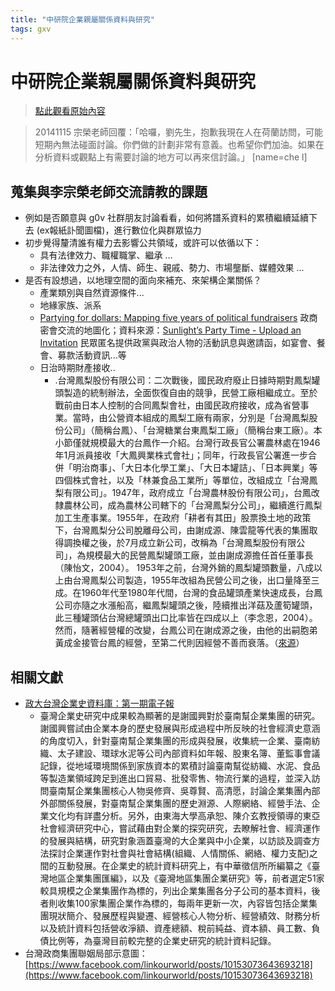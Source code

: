 ```yaml
---
title: "中研院企業親屬關係資料與研究"
tags: gxv
---
```


# 中研院企業親屬關係資料與研究

> [點此觀看原始內容](https://g0v.hackpad.tw/58nYHoNHaoA)

> 20141115 宗榮老師回覆：「哈囉，劉先生，抱歉我現在人在荷蘭訪問，可能短期內無法碰面討論。你們做的計劃非常有意義。也希望你們加油。如果在分析資料或觀點上有需要討論的地方可以再來信討論。」
> [name=che l]


## 蒐集與李宗榮老師交流請教的課題

- 例如是否願意與 g0v 社群朋友討論看看，如何將譜系資料的累積繼續延續下去 (ex報紙訃聞圖檔)，進行數位化與群眾協力
- 初步覺得釐清誰有權力去影響公共領域，或許可以依循以下：
    - 具有法律效力、職權職掌、繼承 ...
    - 非法律效力之外，人情、師生、親戚、勢力、市場壟斷、媒體效果 ...
- 是否有設想過，以地理空間的面向來補充、來架構企業關係？
    - 產業類別與自然資源條件...
    - 地緣家族、派系
    - [Partying for dollars: Mapping five years of political fundraisers](http://sunlightfoundation.com/blog/2013/09/16/partying-for-dollars-mapping-five-years-of-political-fundraisers/) 政商密會交流的地圖化；資料來源：[Sunlight’s Party Time - Upload an Invitation](http://politicalpartytime.org/) 民眾匿名提供政黨與政治人物的活動訊息與邀請函，如宴會、餐會、募款活動資訊...等
    - 日治時期財產接收..
        - .台灣鳳梨股份有限公司：二次戰後，國民政府廢止日據時期對鳳梨罐頭製造的統制辦法，全面恢復自由的競爭，民營工廠相繼成立。至於戰前由日本人控制的合同鳳梨會社，由國民政府接收，成為省營事業。當時，由公營資本組成的鳳梨工廠有兩家，分別是「台灣鳳梨股份公司」（簡稱台鳳）、「台灣糖業台東鳳梨工廠」（簡稱台東工廠）。本小節僅就規模最大的台鳳作一介紹。台灣行政長官公署農林處在1946年1月派員接收「大鳳興業株式會社」；同年，行政長官公署進一步合併「明治商事」、「大日本化學工業」、「大日本罐詰」、「日本興業」等四個株式會社，以及「林兼食品工業所」等單位，改組成立「台灣鳳梨有限公司」。1947年，政府成立「台灣農林股份有限公司」，台鳳改隸農林公司，成為農林公司轄下的「台灣鳳梨分公司」，繼續進行鳳梨加工生產事業。1955年，在政府「耕者有其田」股票換土地的政策下，台灣鳳梨分公司脫離母公司，由謝成源、陳雲龍等代表的集團取得調換權之後，於7月成立新公司，改稱為「台灣鳳梨股份有限公司」，為規模最大的民營鳳梨罐頭工廠，並由謝成源擔任首任董事長（陳怡文，2004）。 1953年之前，台灣外銷的鳳梨罐頭數量，八成以上由台灣鳳梨公司製造，1955年改組為民營公司之後，出口量降至三成。在1960年代至1980年代間，台灣的食品罐頭產業快速成長，台鳳公司亦隨之水漲船高，繼鳳梨罐頭之後，陸續推出洋菇及蘆筍罐頭，此三種罐頭佔台灣總罐頭出口比率皆在四成以上（李念恩，2004）。然而，隨著經營權的改變，台鳳公司在謝成源之後，由他的出嗣胞弟黃成金接管台鳳的經營，至第二代則因經營不善而衰落。（[來源](http://bh.nccu.edu.tw/epapers/epaper039.html)）


## 相關文獻

- [政大台灣企業史資料庫：第一期電子報](http://bh.nccu.edu.tw/epapers.html)
    - 臺灣企業史研究中成果較為顯著的是謝國興對於臺南幫企業集團的研究。謝國興嘗試由企業本身的歷史發展與形成過程中所反映的社會經濟史意涵的角度切入，針對臺南幫企業集團的形成與發展，收集統一企業、臺南紡織、太子建設、環球水泥等公司內部資料如年報、股東名簿、董監事會議記錄，從地域環境關係到家族資本的累積討論臺南幫從紡織、水泥、食品等製造業領域跨足到進出口貿易、批發零售、物流行業的過程，並深入訪問臺南幫企業集團核心人物吳修齊、吳尊賢、高清愿，討論企業集團內部外部關係發展，對臺南幫企業集團的歷史淵源、人際網絡、經營手法、企業文化均有詳盡分析。另外，由東海大學高承恕、陳介玄教授領導的東亞社會經濟研究中心，嘗試藉由對企業的探究研究，去瞭解社會、經濟運作的發展與結構，研究對象涵蓋臺灣的大企業與中小企業，以訪談及調查方法探討企業運作對社會與社會結構(組織、人情關係、網絡、權力支配)之間的互動發展。在企業史的統計資料研究上，有中華徵信所所編纂之《臺灣地區企業集團匯編》，以及《臺灣地區集團企業研究》等，前者選定51家較具規模之企業集團作為標的，列出企業集團各分子公司的基本資料，後者則收集100家集團企業作為標的，每兩年更新一次，內容皆包括企業集團現狀簡介、發展歷程與變遷、經營核心人物分析、經營績效、財務分析以及統計資料包括營收淨額、資產總額、稅前純益、資本額、員工數、負債比例等，為臺灣目前較完整的企業史研究的統計資料記錄。
- 台灣政商集團聯姻局部示意圖：[https://www.facebook.com/linkourworld/posts/10153073643693218](https://www.facebook.com/linkourworld/posts/10153073643693218)

